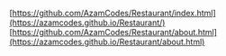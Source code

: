 [https://github.com/AzamCodes/Restaurant/index.html](https://azamcodes.github.io/Restaurant/)
[https://github.com/AzamCodes/Restaurant/about.html](https://azamcodes.github.io/Restaurant/about.html)
